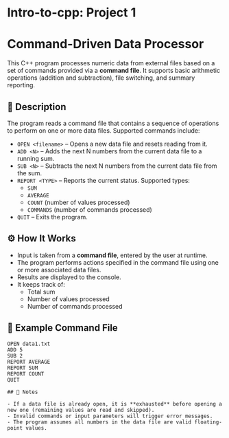 # Intro-to-cpp: Project 1 

# Command-Driven Data Processor

This C++ program processes numeric data from external files based on a set of commands provided via a **command file**. It supports basic arithmetic operations (addition and subtraction), file switching, and summary reporting.

## 📄 Description

The program reads a command file that contains a sequence of operations to perform on one or more data files. Supported commands include:

- `OPEN <filename>` – Opens a new data file and resets reading from it.
- `ADD <N>` – Adds the next N numbers from the current data file to a running sum.
- `SUB <N>` – Subtracts the next N numbers from the current data file from the sum.
- `REPORT <TYPE>` – Reports the current status. Supported types:
  - `SUM`
  - `AVERAGE`
  - `COUNT` (number of values processed)
  - `COMMANDS` (number of commands processed)
- `QUIT` – Exits the program.

## ⚙️ How It Works

- Input is taken from a **command file**, entered by the user at runtime.
- The program performs actions specified in the command file using one or more associated data files.
- Results are displayed to the console.
- It keeps track of:
  - Total sum
  - Number of values processed
  - Number of commands processed

## 🧪 Example Command File

```plaintext
OPEN data1.txt
ADD 5
SUB 2
REPORT AVERAGE
REPORT SUM
REPORT COUNT
QUIT

## 📝 Notes

- If a data file is already open, it is **exhausted** before opening a new one (remaining values are read and skipped).
- Invalid commands or input parameters will trigger error messages.
- The program assumes all numbers in the data file are valid floating-point values.

